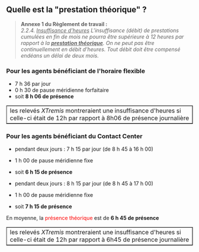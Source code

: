 ## Quelle est la "prestation théorique" ?

> **Annexe 1 du Règlement de travail :**  
> *2.2.4. <u>Insuffisance d’heures</u> L'insuffisance (débit) de prestations cumulées en fin de mois ne pourra être supérieure à 12 heures par rapport à la <u><b>prestation théorique</b></u>. On ne peut pas être continuellement en débit d’heures. Tout débit doit être compensé endéans un délai de deux mois.*

### Pour les agents bénéficiant de l'horaire flexible

* 7 h 36 par jour
* 0 h 30 de pause méridienne forfaitaire
* soit **8 h 06 de présence**

<p>
<table border="1">
<tr>
<td>les relevés <i>XTremis</i> montreraient une insuffisance d'heures si celle-ci était de 12h par rapport à 8h06 de présence journalière</td>
</tr>
</table>
</p>

### Pour les agents bénéficiant du Contact Center

* pendant deux jours :  7 h 15 par jour (de 8 h 45 à 16 h 00)
* 1 h 00 de pause méridienne fixe
* soit **6 h 15 de présence**

* pendant deux jours :  8 h 15 par jour (de 8 h 45 à 17 h 00)
* 1 h 00 de pause méridienne fixe
* soit **7 h 15 de présence**

En moyenne, la <font color="red">présence théorique</font> est de **6 h 45 de présence**

<p>
<table border="1">
<tr>
<td>les relevés <i>XTremis</i> montreraient une insuffisance d'heures si celle-ci était de 12h par rapport à 6h45 de présence journalière</td>
</tr>
</table>
</p>
